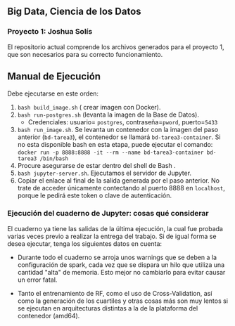 ## Big Data, Ciencia de los Datos
### Proyecto 1: Joshua Solís
El repositorio actual comprende los archivos generados para el proyecto 1, que son necesarios para su correcto funcionamiento.

## Manual de Ejecución
Debe ejecutarse en este orden:
1. `bash build_image.sh` ( crear imagen con Docker).
2. `bash run-postgres.sh` (levanta la imagen de la Base de Datos).
    * Credenciales: usuario= `postgres`, contraseña=`pword`, puerto=`5433`
2. `bash run_image.sh`. Se levanta un contenedor con la imagen del paso anterior (`bd-tarea3`), el contenedor se llamará `bd-tarea3-container`. Si no esta disponible bash en esta etapa, puede ejecutar el comando: `docker run -p 8888:8888 -it --rm --name bd-tarea3-container bd-tarea3 /bin/bash`
3. Procure asegurarse de estar dentro del shell de Bash .
4. `bash jupyter-server.sh`. Ejecutamos el servidor de Jupyter.
5. Copiar el enlace al final de la salida generada por el paso anterior. No trate de acceder  únicamente contectando al puerto 8888 en `localhost`, porque le pedirá este token o clave de autenticación.

### Ejecución del cuaderno de Jupyter: cosas qué considerar
El cuaderno ya tiene las salidas de la última ejecución, la cual fue probada varias veces previo a realizar la entrega del trabajo. Si de igual forma se desea ejecutar, tenga los siguientes datos en cuenta:
* Durante todo el cuaderno se arroja unos warnings que se deben a la configuración de spark, cada vez que se dispara un hilo que utiliza una cantidad "alta" de memoria. Esto mejor no cambiarlo para evitar causar un error fatal. 

* Tanto el entrenamiento de RF, como el uso de Cross-Validation, así como la generación de los cuartiles y otras cosas más son muy lentos si se ejecutan en arquitecturas distintas a la de la plataforma del contenedor (amd64).

